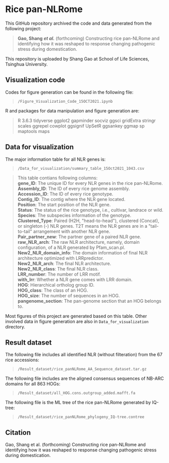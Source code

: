 # Rice pan-NLRome
This  GitHub repository archived the code and data generated from the following project:
> **Gao, Shang** ***et al.*** (forthcoming) Constructing rice pan-NLRome and identifying how it was reshaped to response changing pathogenic stress during domestication.

This repository is uploaded by Shang Gao at School of Life Sciences, Tsinghua University.
 
## Visualization code
Codes for figure generation can be found in the following file: 
> `/Figure_Visualization_Code_15OCT2021.ipynb`

R and packages for data manipulation and figure generation are:
> R 3.6.3
> tidyverse
> ggplot2
> gapminder
> socviz
> ggsci
> gridExtra
> stringr
> scales
> ggrepel
> cowplot
> ggsignif
> UpSetR
> ggsankey
> ggmap
> sp
> maptools
> maps

## Data for visualization
The major information table for all NLR genes is:
>`/Data_for_visualization/summary_table_15Oct2021_1043.csv`

>This table contians following columns:  
__gene_ID__: The unique ID for every NLR genes in the rice pan-NLRome.  
__Assembly_ID__: The ID of every rice genome assembly.  
__Accession_ID__: The ID of every rice genotype.  
__Contig_ID__: The contig where the NLR gene located.  
__Position__: The start position of the NLR gene.  
__Status__: The status of the rice genotype, i.e., cultivar, landrace or wild.  
__Species__: The subspecies information of the genotype.  
__Clustered_Type__: Paired (H2H, "head-to-head"), clustered (Concat), or singleton (-) NLR genes. T2T means the NLR genes are in a "tail-to-tail" arrangement with another NLR gene.  
__Pair_partner_new__: The partner gene of a paired NLR gene.  
__raw_NLR_arch__: The raw NLR architecture, namely, domain configuration, of a NLR generated by Pfam_scan.pl.  
__New2_NLR_domain_info__: The domain information of final NLR architecture optimized with LRRpredictor.  
__New2_NLR_arch__: The final NLR architecture.  
__New2_NLR_class__: The final NLR class.  
__LRR_number__: The number of LRR motif.  
__with_lrr__: Whether a NLR gene comes with LRR domain.  
__HOG__: Hierarchical ortholog group ID.  
__HOG_class__: The class of an HOG.  
__HOG_size__: The number of sequences in an HOG.  
__pangenome_section__: The pan-genome section that an HOG belongs to.  


Most figures of this project are generated based on this table.
Other involved data in figure generation are also in `Data_for_visualization` directory.



## Result dataset
The following file includes all identified NLR (without filteration) from the 67 rice accessions:
>`/Result_dataset/rice_panNLRome_AA_Sequence_dataset.tar.gz`

The following file includes are the aligned consensus sequences of NB-ARC domains for all 863 HOGs:
>`/Result_dataset/all_HOG.cons.outgroup_added.mafft.fa`

The following file is the ML tree of the rice pan-NLRome generated by IQ-tree:
>`/Result_dataset/rice_panNLRome_phylogeny_IQ-tree.contree`


## Citation
Gao, Shang et al. (forthcoming) Constructing rice pan-NLRome and identifying how it was reshaped to response changing pathogenic stress during domestication.

